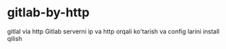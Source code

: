 # gitlab-by-http
gitlal via http
Gitlab serverni ip va http orqali ko'tarish va config larini install qilish
